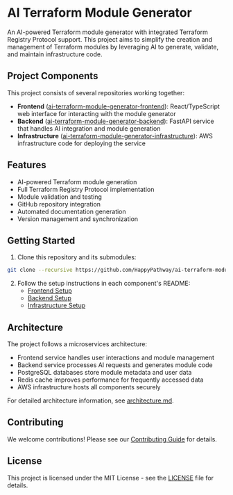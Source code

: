 # AI Terraform Module Generator

An AI-powered Terraform module generator with integrated Terraform Registry Protocol support. This project aims to simplify the creation and management of Terraform modules by leveraging AI to generate, validate, and maintain infrastructure code.

## Project Components

This project consists of several repositories working together:

- **Frontend** ([ai-terraform-module-generator-frontend](https://github.com/HappyPathway/ai-terraform-module-generator-frontend)): React/TypeScript web interface for interacting with the module generator
- **Backend** ([ai-terraform-module-generator-backend](https://github.com/HappyPathway/ai-terraform-module-generator-backend)): FastAPI service that handles AI integration and module generation
- **Infrastructure** ([ai-terraform-module-generator-infrastructure](https://github.com/HappyPathway/ai-terraform-module-generator-infrastructure)): AWS infrastructure code for deploying the service

## Features

- AI-powered Terraform module generation
- Full Terraform Registry Protocol implementation
- Module validation and testing
- GitHub repository integration
- Automated documentation generation
- Version management and synchronization

## Getting Started

1. Clone this repository and its submodules:
```bash
git clone --recursive https://github.com/HappyPathway/ai-terraform-module-generator.git
```

2. Follow the setup instructions in each component's README:
   - [Frontend Setup](https://github.com/HappyPathway/ai-terraform-module-generator-frontend/blob/main/README.md)
   - [Backend Setup](https://github.com/HappyPathway/ai-terraform-module-generator-backend/blob/main/README.md)
   - [Infrastructure Setup](https://github.com/HappyPathway/ai-terraform-module-generator-infrastructure/blob/main/README.md)

## Architecture

The project follows a microservices architecture:

- Frontend service handles user interactions and module management
- Backend service processes AI requests and generates module code
- PostgreSQL databases store module metadata and user data
- Redis cache improves performance for frequently accessed data
- AWS infrastructure hosts all components securely

For detailed architecture information, see [architecture.md](architecture.md).

## Contributing

We welcome contributions! Please see our [Contributing Guide](CONTRIBUTING.md) for details.

## License

This project is licensed under the MIT License - see the [LICENSE](LICENSE) file for details.